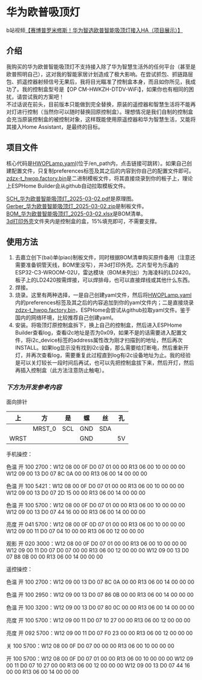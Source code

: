 # 华为欧普吸顶灯
b站视频[【赛博普罗米修斯！华为智选欧普智能吸顶灯接入HA（项目展示）】 ](https://www.bilibili.com/video/BV1dFQXY5ErC/?share_source=copy_web&vd_source=d17175c986cec83b4c79184b625c9ea2)


## 介绍
我购买的华为欧普智能吸顶灯不支持接入除了华为智慧生活外的任何平台（甚至是欧普照明自己），这对我的智能家居计划造成了极大影响。在尝试抓包、抓链路层包、抓遥控器射频信号无果后，我将目光瞄准了控制盒本身，而且如你所见，我成功了。我的控制盒型号是【OP CM-HWKZH-DTDV-WiFi】，如果你也有相同的困扰，请尝试我的方案吧！  
不过话说在前头，目前版本只能做到完全替换，原装的遥控器和智慧生活将不能再对灯进行控制（当然你可以随时替换回原控制盒）。理想情况是我们自制的控制盒会充当原装控制盒的被控制对象，这样既能使用原遥控器和华为智慧生活，又能将其接入Home Assistant，是最终的目标。  

## 项目文件
核心代码是[HWOPLamp.yaml](../en_path/HWOPLamp.yaml)(位于/en_path内，点击链接可跳转）。如果自己创建配置文件，只复制preferences标签及其之后的内容到你自己的配置文件即可。  
[zdzx-t_hwop.factory.bin](./zdzx-t_hwop.factory.bin)是二进制模板文件，将其直接烧录到你的板子上，理论上ESPHome Builder会从github自动拉取模板文件。
  
[SCH_华为欧普智能吸顶灯_2025-03-02.pdf](./SCH_华为欧普智能吸顶灯_2025-03-02.pdf)是原理图。  
[Gerber_华为欧普智能吸顶灯_2025-03-02.zip](./Gerber_华为欧普智能吸顶灯_2025-03-02.zip)是制板文件。  
[BOM_华为欧普智能吸顶灯_2025-03-02.xlsx](./BOM_华为欧普智能吸顶灯_2025-03-02.xlsx)是BOM清单。  
[3d打印外壳](./3d打印外壳)文件夹内是控制盒的盒，15%填充即可，不需要支撑。

## 使用方法
1. 去嘉立创下(bai)单(piao)制板文件，同时根据BOM清单购买原件备用（注意还需要准备铜管天线，BOM里没写），并3d打印外壳。芯片型号为乐鑫的ESP32-C3-WROOM-02U，雷达模块（BOM未列出）为海凌科的LD2420。板子上的LD2420按需焊接，可以焊排母，也可以直接焊线或其他什么东西。  
2. 焊接。
3. 烧录。这里有两种选择，一是自己创建yaml文件，然后将[HWOPLamp.yaml](../en_path/HWOPLamp.yaml)内的preferences标签及其之后的内容追加到你的yaml文件内；二是直接烧录[zdzx-t_hwop.factory.bin](./zdzx-t_hwop.factory.bin)，ESPHome会尝试从github拉取yaml文件。鉴于国内的网络环境，比较推荐自己创建yaml。  
4. 安装。将吸顶灯原控制盒拆下，换上自己的控制盒，然后进入ESPHome Builder查看log，查看i2c地址是否为0x09，如果不是的话需要进入配置文件，将i2c_device标签的address属性改为刚才扫描到的地址，然后再次INSTALL。如果log显示没有找到i2c设备，那么需要给灯断电，然后重新开灯，并再次查看log，需要重复此过程直到log有i2c设备地址为止。我的经验是可以关灯较长一段时间后再试，也可以先把控制盒拔下来，然后开灯，然后再插入控制盒（此方法注意防止触电）。
  
  
  
### _下方为开发参考内容_  
面向排针

| 上    | 方      | 是   | 螺   | 丝   | 孔  |
|------|--------|-----|-----|-----|----|
|      | MRST_0 | SCL | GND | SDA |    |
| WRST |        |     | GND |     | 5V |
  
  
手机操控：

色温 开 100 2700：W12 08 00 0F D0 07 01 00 00  R13 06 00 10 00 00 00  W12 09 00 13 D0 07 8C 0A 00 00  R13 06 00 14 00 00 00

色温 开 100 5421：W12 08 00 0F D0 07 01 00 00  R13 06 00 10 00 00 00  W12 09 00 13 D0 07 2D 15 00 00  R13 06 00 14 00 00 00

色温 开 100 5700：W12 08 00 0F D0 07 01 00 00  R13 06 00 10 00 00 00  W12 09 00 13 D0 07 44 16 00 00   R13 06 00 14 00 00 00

亮度 开 041 5700：W12 08 00 0F 0D 07 01 00 00  R13 06 00 10 00 00 00  W12 09 00 11 D0 07 04 10 00 00   R13 06 00 12 00 00 00

观影 开 020 3000：W12 08 00 0F D0 07 01 00 00  R13 06 00 10 00 00 00  W12 09 00 11 D0 07 D0 07 00 00  R13 06 00 12 00 00 00  W12 09 00 13 D0 07 B8 0B 00 00  R13 06 00 14 00 00 00


遥控操控：

色温 开 100 2700：W12 09 00 13 D0 07 8C 0A 00 00  R13 06 00 14 00 00 00

色温 开 100 2950：W12 09 00 13 D0 07 86 0B 00 00  R13 06 00 14 00 00 00

色温 开 100 3200：W12 09 00 13 D0 07 80 0C 00 00  R13 06 00 14 00 00 00

亮度 开 100 5700：W12 09 00 11 D0 07 10 27 00 00  R13 06 00 12 00 00 00

亮度 开 092 5700：W12 09 00 11 D0 07 F0 23 00 00  R13 06 00 12 00 00 00

关 100 5700：W12 08 00 0F D0 07 00 00 00  R13 06 00 10 00 00 00

开 100 5700：W12 08 00 0F D0 07 01 00 00  R13 06 00 10 00 00 00  W12 09 00 11 D0 07 10 27 00 00  R13 06 00 12 00 00 00  W12 09 00 13 D0 07 44 16 00 00  R13 06 00 14 00 00 00
